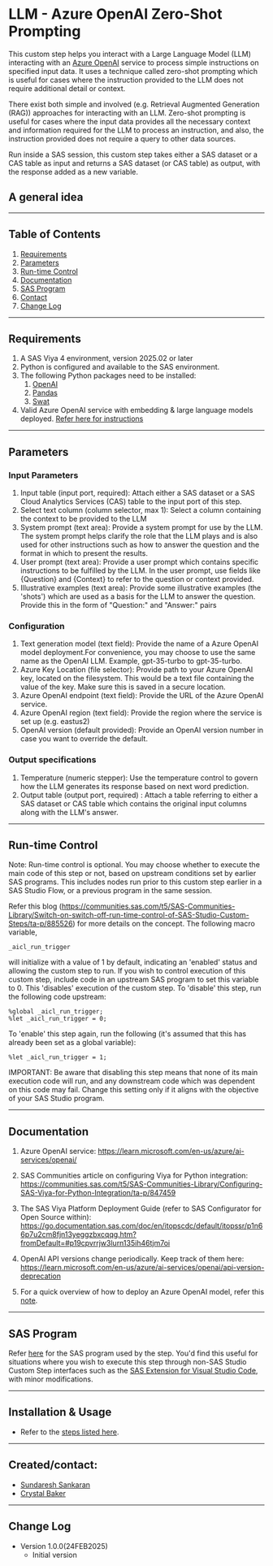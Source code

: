 # LLM - Azure OpenAI Zero-Shot Prompting
This custom step helps you interact with a Large Language Model (LLM) interacting with an [Azure OpenAI](https://microsoftlearning.github.io/mslearn-openai/Instructions/Exercises/01-get-started-azure-openai.html) service to process simple instructions on specified input data. It uses a technique called zero-shot prompting which is useful for cases where the instruction provided to the LLM does not require additional detail or context.  

There exist both simple and involved (e.g. Retrieval Augmented Generation (RAG)) approaches for interacting with an LLM. Zero-shot prompting is useful for cases where the input data provides all the necessary context and information required for the LLM to process an instruction, and also, the instruction provided does not require a query to other data sources.  

Run inside a SAS session, this custom step takes either a SAS dataset or a CAS table as input and returns a SAS dataset (or CAS table) as output, with the response added as a new variable.

## A general idea

----
## Table of Contents

1. [Requirements](#requirements)
2. [Parameters](#parameters)
3. [Run-time Control](#run-time-control)
4. [Documentation](#documentation)
5. [SAS Program](#sas-program)
6. [Contact](#createdcontact)
7. [Change Log](#change-log)

----
## Requirements

1. A SAS Viya 4 environment, version 2025.02 or later
2. Python is configured and available to the SAS environment.
3. The following Python packages need to be installed:
    1. [OpenAI](https://pypi.org/project/openai/)
    2. [Pandas](https://pypi.org/project/pandas/)
    3. [Swat](https://pypi.org/project/swat/)
4. Valid Azure OpenAI service with embedding & large language models deployed.  [Refer here for instructions](https://learn.microsoft.com/en-us/azure/ai-services/openai/quickstart?tabs=command-line%2Cpython-new&pivots=programming-language-studio) 

-----
## Parameters

### Input Parameters

1. Input table (input port, required): Attach either a SAS dataset or a SAS Cloud Analytics Services (CAS) table to the input port of this step.
2. Select text column (column selector, max 1): Select a column containing the context to be provided to the LLM
3. System prompt (text area): Provide a system prompt for use by the LLM. The system prompt helps clarify the role that the LLM plays and is also used for other instructions such as how to answer the question and the format in which to present the results.
4. User prompt (text area): Provide a user prompt which contains specific instructions to be fulfilled by the LLM.  In the user prompt, use fields like {Question} and {Context} to refer to the question or context provided.
5. Illustrative examples (text area):  Provide some illustrative examples (the 'shots') which are used as a basis for the LLM to answer the question. Provide this in the form of "Question:" and "Answer:" pairs


### Configuration
1. Text generation model (text field): Provide the name of a Azure OpenAI model deployment.For convenience, you may choose to use the same name as the OpenAI LLM. Example, gpt-35-turbo to gpt-35-turbo.
2. Azure Key Location (file selector): Provide path to your Azure OpenAI key, located on the filesystem.  This would be a text file containing the value of the key.  Make sure this is saved in a secure location.
3. Azure OpenAI endpoint (text field): Provide the URL of the Azure OpenAI service.
4. Azure OpenAI region (text field): Provide the region where the service is set up (e.g. eastus2)
5. OpenAI version (default provided): Provide an OpenAI version number in case you want to override the default.

### Output specifications
1. Temperature (numeric stepper): Use the temperature control to govern how the LLM generates its response based on next word prediction.
2. Output table (output port, required) : Attach a table referring to either a SAS dataset or CAS table which contains the original input columns along with the LLM's answer.

-----
## Run-time Control
Note: Run-time control is optional.  You may choose whether to execute the main code of this step or not, based on upstream conditions set by earlier SAS programs.  This includes nodes run prior to this custom step earlier in a SAS Studio Flow, or a previous program in the same session.

Refer this blog (https://communities.sas.com/t5/SAS-Communities-Library/Switch-on-switch-off-run-time-control-of-SAS-Studio-Custom-Steps/ta-p/885526) for more details on the concept.
The following macro variable,
```sas
_aicl_run_trigger
```
will initialize with a value of 1 by default, indicating an 'enabled' status and allowing the custom step to run.
If you wish to control execution of this custom step, include code in an upstream SAS program to set this variable to 0.  This 'disables' execution of the custom step.
To 'disable' this step, run the following code upstream:
```sas
%global _aicl_run_trigger;
%let _aicl_run_trigger = 0;
```
To 'enable' this step again, run the following (it's assumed that this has already been set as a global variable):
```sas
%let _aicl_run_trigger = 1;
```

IMPORTANT: Be aware that disabling this step means that none of its main execution code will run, and any  downstream code which was dependent on this code may fail.  Change this setting only if it aligns with the objective of your SAS Studio program.

-----
## Documentation

1.  Azure OpenAI service: https://learn.microsoft.com/en-us/azure/ai-services/openai/

2.  SAS Communities article on configuring Viya for Python integration: https://communities.sas.com/t5/SAS-Communities-Library/Configuring-SAS-Viya-for-Python-Integration/ta-p/847459

3. The SAS Viya Platform Deployment Guide (refer to SAS Configurator for Open Source within): https://go.documentation.sas.com/doc/en/itopscdc/default/itopssr/p1n66p7u2cm8fjn13yeggzbxcqqg.htm?fromDefault=#p19cpvrrjw3lurn135ih46tjm7oi 

4. OpenAI API versions change periodically. Keep track of them here: https://learn.microsoft.com/en-us/azure/ai-services/openai/api-version-deprecation

5. For a quick overview of how to deploy an Azure OpenAI model, refer this [note](./extras/docs/How_to_create_AzureAI_Deployment.md).


-----
## SAS Program

Refer [here]() for the SAS program used by the step.  You'd find this useful for situations where you wish to execute this step through non-SAS Studio Custom Step interfaces such as the [SAS Extension for Visual Studio Code](https://github.com/sassoftware/vscode-sas-extension), with minor modifications.

-----
## Installation & Usage

- Refer to the [steps listed here](https://github.com/sassoftware/sas-studio-custom-steps#getting-started---making-a-custom-step-from-this-repository-available-in-sas-studio).
----

## Created/contact:

- [Sundaresh Sankaran](sundaresh.sankaran@sas.com)
- [Crystal Baker](crystal.baker@sas.com)

----
## Change Log
* Version 1.0.0(24FEB2025)
    - Initial version